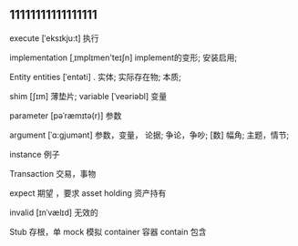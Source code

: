 ## 11111111111111111

execute	[ˈeksɪkju:t]  执行

implementation  [ˌɪmplɪmen'teɪʃn]   implement的变形; 安装启用;

Entity entities	[ˈentəti] . 实体; 实际存在物; 本质;

shim	[ʃɪm]	薄垫片;
variable   [ˈveəriəbl] 变量
 
parameter  [pəˈræmɪtə(r)]  参数

argument [ˈɑ:gjumənt] 参数，变量， 论据; 争论，争吵; [数] 幅角; 主题，情节;

instance  例子 

Transaction  交易，事物

expect  期望 ，要求
asset holding  资产持有

invalid	 [ɪnˈvælɪd] 无效的


Stub 存根，单
mock 模拟
container  容器
contain 包含


